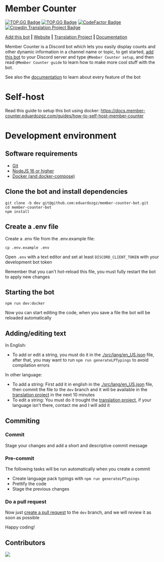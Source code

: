 # Member Counter

[![TOP.GG Badge](https://discordbots.org/api/widget/servers/478567255198662656.svg)](https://discordbots.org/bot/478567255198662656)
[![TOP.GG Badge](https://discord.com/api/guilds/614777317733957632/widget.png?style=shield)](https://discord.gg/g4MfV6N)
[![CodeFactor Badge](https://www.codefactor.io/repository/github/eduardozgz/member-counter-bot/badge)](https://www.codefactor.io/repository/github/eduardozgz/member-counter-bot)
[![Crowdin Translation Project Badge](https://badges.crowdin.net/member-counter-bot/localized.svg)](https://crowdin.com/project/member-counter-bot)

[Add this bot](https://discord.com/oauth2/authorize?client_id=478567255198662656&permissions=269577300&scope=bot%20applications.commands) **|** [Website](https://member-counter.eduardozgz.com/) **|** [Translation Project](https://crowdin.com/project/member-counter-bot) **|** [Documentation](https://docs.member-counter.eduardozgz.com/)

Member Counter is a Discord bot which lets you easily display counts and other dynamic information in a channel name or topic, to get started, [add this bot](https://discord.com/oauth2/authorize?client_id=478567255198662656&permissions=269577300&scope=bot%20applications.commands) to your Discord server and type `@Member Counter setup`, and then read `@Member Counter guide` to learn how to make more cool stuff with the bot.

See also the [documentation](https://docs.member-counter.eduardozgz.com/) to learn about every feature of the bot

# Self-host

Read this guide to setup this bot using docker: https://docs.member-counter.eduardozgz.com/guides/how-to-self-host-member-counter

# Development environment

## Software requirements

- [Git](https://git-scm.com/downloads)
- [NodeJS 16 or higher](https://nodejs.org/en/download/)
- [Docker (and docker-compose)](https://www.docker.com/get-started)

## Clone the bot and install dependencies

```
git clone -b dev git@github.com:eduardozgz/member-counter-bot.git
cd member-counter-bot
npm install
```

## Create a .env file

Create a .env file from the .env.example file:

```
cp .env.example .env
```

Open `.env` with a text editor and set at least `DISCORD_CLIENT_TOKEN` with your development bot token

Remember that you can't hot-reload this file, you must fully restart the bot to apply new changes

## Starting the bot

```
npm run dev:docker
```

Now you can start editing the code, when you save a file the bot will be reloaded automatically

## Adding/editing text

In English:

- To add or edit a string, you must do it in the [./src/lang/en_US.json](./src/lang/en_US.json) file, after that, you may want to run `npm run generateLPTypings` to avoid compilation errors

In other language:

- To add a string: First add it in english in the [./src/lang/en_US.json](./src/lang/en_US.json) file, then commit the file to the `dev` branch and it will be available in the [translation project](https://crowdin.com/project/member-counter-bot) in the next 10 minutes
- To edit a string: You must do it trought the [translation project](https://crowdin.com/project/member-counter-bot), if your language isn't there, contact me and I will add it

## Commiting

### Commit

Stage your changes and add a short and descriptive commit message

### Pre-commit

The following tasks will be run automatically when you create a commit

- Create language pack typings with `npm run generateLPTypings`
- Prettify the code
- Stage the previous changes

### Do a pull request

Now just [create a pull request](https://github.com/eduardozgz/member-counter-bot/pulls) to the `dev` branch, and we will review it as soon as possible

Happy coding!

## Contributors

<a href="https://github.com/eduardozgz/member-counter-bot/graphs/contributors">
  <img src="https://contributors-img.web.app/image?repo=eduardozgz/member-counter-bot" />
</a>
